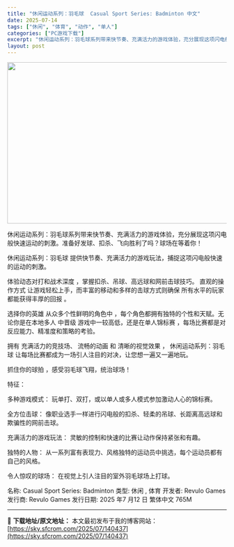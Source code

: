 ```yaml
---
title: "休闲运动系列：羽毛球  Casual Sport Series: Badminton 中文"
date: 2025-07-14
tags: ["休闲", "体育", "动作", "单人"]
categories: ["PC游戏下载"]
excerpt: "休闲运动系列：羽毛球系列带来快节奏、充满活力的游戏体验，充分展现这项闪电般快速运动的刺激。准备好发球、扣杀、飞向胜利了吗？球场在等着你！ 休闲运动系列：羽毛球 提供快节奏、充满活力的游戏玩法，捕捉这项闪电般快速的运动的刺激。 体验动态对打和战术深度 ，掌握扣杀、吊球、高远球和网前击球技巧。 直观的操&hellip;"
layout: post
---
```


<img class="aligncenter size-full wp-image-140438" src="https://sky.sfcrom.com/wp-content/uploads/2025/07/2025071400295224.webp" alt="" width="660" height="370" />

休闲运动系列：羽毛球系列带来快节奏、充满活力的游戏体验，充分展现这项闪电般快速运动的刺激。准备好发球、扣杀、飞向胜利了吗？球场在等着你！

休闲运动系列：羽毛球 提供快节奏、充满活力的游戏玩法，捕捉这项闪电般快速的运动的刺激。

体验动态对打和战术深度 ，掌握扣杀、吊球、高远球和网前击球技巧。 直观的操作方式 让游戏轻松上手，而丰富的移动和多样的击球方式则确保 所有水平的玩家都能获得丰厚的回报 。

选择你的英雄 从众多个性鲜明的角色中 ，每个角色都拥有独特的个性和天赋。无论你是在本地多人 中晋级 游戏中一较高低，还是在单人锦标赛 ，每场比赛都是对反应能力、精准度和策略的考验。

拥有 充满活力的竞技场、 流畅的动画 和 清晰的视觉效果 ， 休闲运动系列：羽毛球 让每场比赛都成为一场引人注目的对决，让您想一遍又一遍地玩。

抓住你的球拍 ，感受羽毛球飞翔，统治球场！

特征：

多种游戏模式： 玩单打、双打，或以单人或多人模式参加激动人心的锦标赛。

全方位击球： 像职业选手一样进行闪电般的扣杀、轻柔的吊球、长距离高远球和欺骗性的网前击球。

充满活力的游戏玩法： 灵敏的控制和快速的比赛让动作保持紧张和有趣。

独特的人物： 从一系列富有表现力、风格独特的运动员中挑选，每个运动员都有自己的风格。

令人惊叹的球场： 在视觉上引人注目的室外羽毛球场上打球。

名称: Casual Sport Series: Badminton
类型: 休闲 , 体育
开发者: Revulo Games
发行商: Revulo Games
发行日期: 2025 年7 月12 日
繁体中文
765M

---
📖 **下载地址/原文地址：** 本文最初发布于我的博客网站：[https://sky.sfcrom.com/2025/07/140437](https://sky.sfcrom.com/2025/07/140437)
